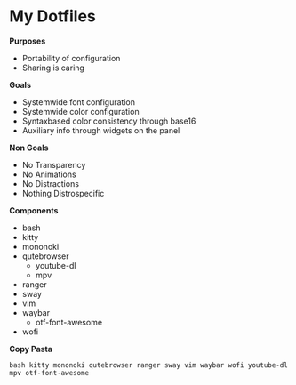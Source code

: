 # My Dotfiles

**Purposes**
* Portability of configuration
* Sharing is caring

**Goals**
* Systemwide font configuration
* Systemwide color configuration
* Syntaxbased color consistency through base16
* Auxiliary info through widgets on the panel

**Non Goals**
* No Transparency
* No Animations
* No Distractions
* Nothing Distrospecific

**Components**
* bash
* kitty
* mononoki
* qutebrowser
    * youtube-dl
    * mpv
* ranger
* sway
* vim
* waybar
    * otf-font-awesome
* wofi

**Copy Pasta**

    bash kitty mononoki qutebrowser ranger sway vim waybar wofi youtube-dl mpv otf-font-awesome

